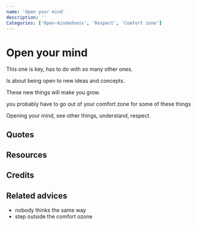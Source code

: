 ```yaml
---
name: 'Open your mind'
description: ''
Categories: ['Open-mindedness', 'Respect', 'Comfort zone']
---
```

# Open your mind

This one is key, has to do with so many other ones.

Is about being open to new ideas and concepts.

These new things will make you grow.

you probably have to go out of your comfort zone for some of these things
    
Opening your mind, see other things, understand, respect.

## Quotes

## Resources

## Credits

## Related advices

- nobody thinks the same way
- step outside the comfort ozone
